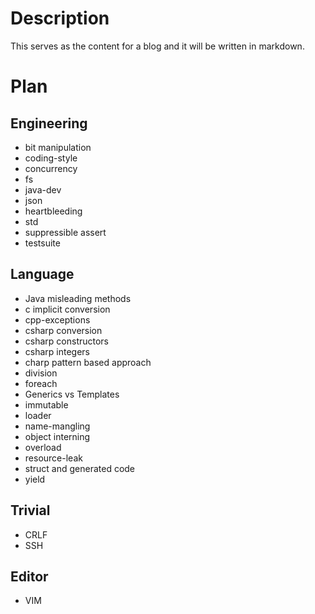 # Description

This serves as the content for a blog and it will be written in markdown.

# Plan

## Engineering

- bit manipulation
- coding-style
- concurrency
- fs
- java-dev
- json
- heartbleeding
- std
- suppressible assert
- testsuite

## Language

- Java misleading methods
- c implicit conversion
- cpp-exceptions
- csharp conversion
- csharp constructors
- csharp integers
- charp pattern based approach
- division
- foreach
- Generics vs Templates
- immutable
- loader
- name-mangling
- object interning
- overload
- resource-leak
- struct and generated code
- yield

## Trivial

- CRLF
- SSH

## Editor

- VIM

